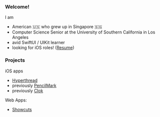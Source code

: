 ### Welcome!

I am

-   American 🇺🇸 who grew up in Singapore 🇸🇬
-   Computer Science Senior at the University of Southern California in Los Angeles
-   avid SwiftUI / UIKit learner
-   looking for iOS roles! ([Resume](https://tinyurl.com/eliyap-resume))


### Projects

iOS apps 
-   [Hyperthread](https://hyperthread.org/)
-   previously [PencilMark](https://pencil.md)
-   previously [Clok](https://github.com/eliyap/Clok)



Web Apps:

-    [Showcuts](https://github.com/eliyap/showcuts) 
